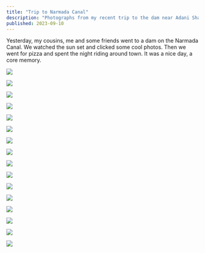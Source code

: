 ```yaml
---
title: "Trip to Narmada Canal"
description: "Photographs from my recent trip to the dam near Adani Shantigram"
published: 2023-09-10
---
```

Yesterday, my cousins, me and some friends went to a dam on the Narmada Canal. We watched the sun set and clicked some cool photos. Then we went for pizza and spent the night riding around town. It was a nice day, a core memory.

![](../../assets/dam_trip/dam_trip_10.webp)

![](../../assets/dam_trip/dam_trip_11.webp)

![](../../assets/dam_trip/dam_trip_16.webp)

![](../../assets/dam_trip/dam_trip_12.webp)

![](../../assets/dam_trip/dam_trip_13.webp)

![](../../assets/dam_trip/dam_trip_14.webp)

![](../../assets/dam_trip/dam_trip_15.webp)

![](../../assets/dam_trip/dam_trip_1.webp)

![](../../assets/dam_trip/dam_trip_2.webp)

![](../../assets/dam_trip/dam_trip_3.webp)

![](../../assets/dam_trip/dam_trip_4.webp)

![](../../assets/dam_trip/dam_trip_5.webp)

![](../../assets/dam_trip/dam_trip_6.webp)

![](../../assets/dam_trip/dam_trip_7.webp)

![](../../assets/dam_trip/dam_trip_8.webp)

![](../../assets/dam_trip/dam_trip_9.webp)